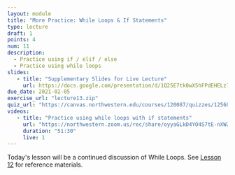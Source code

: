 ```yaml
---
layout: module
title: "More Practice: While Loops & If Statements"
type: lecture
draft: 1
points: 4
num: 11
description:
  - Practice using if / elif / else
  - Practice using while loops
slides: 
   - title: "Supplementary Slides for Live Lecture"
     url: https://docs.google.com/presentation/d/1Q25E7tk0wX5hFPdEHELz7eWcXtgxmNTpaq4mSpKtxUU/edit?usp=sharing
due_date: 2021-02-05
exercise_url: "lecture13.zip"
quiz_url: "https://canvas.northwestern.edu/courses/120087/quizzes/125687"
videos:
   - title: "Practice using while loops with if statements"
     url: "https://northwestern.zoom.us/rec/share/oyyaGLkD4YO4S7tE-nXWZDybAlDIkRUVJ7yrGrfSQq3GVEaeCLNNtOvN85s1WgmK.v93LSBUPWP9qBUdK?startTime=1602861600000"
     duration: "51:30"
     live: 1
---
```


Today's lesson will be a continued discussion of While Loops. See [Lesson 12](week05_lecture03) for reference materials. 